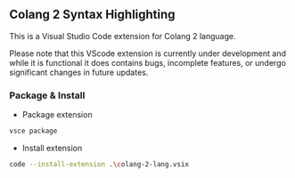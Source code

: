 ## Colang 2 Syntax Highlighting

This is a Visual Studio Code extension for Colang 2 language.

Please note that this VScode extension is currently under development and while it is functional it does contains bugs, incomplete features, or undergo significant changes in future updates.

### Package & Install

- Package extension

```sh
vsce package
```

- Install extension

```sh
code --install-extension .\colang-2-lang.vsix
```
